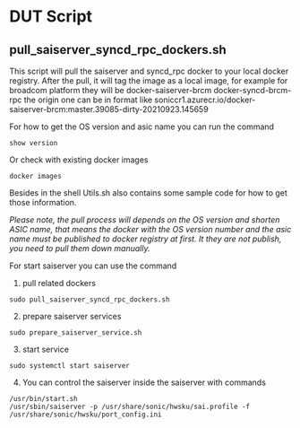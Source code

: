 # DUT Script

## pull_saiserver_syncd_rpc_dockers.sh

This script will pull the saiserver and syncd_rpc docker to your local docker registry.
After the pull, it will tag the image as a local image, for example for broadcom platform they will be
docker-saiserver-brcm
docker-syncd-brcm-rpc
the origin one can be in format like
soniccr1.azurecr.io/docker-saiserver-brcm:master.39085-dirty-20210923.145659

For how to get the OS version and asic name you can run the command
```
show version
```
Or check with existing docker images
```
docker images
```
Besides in the shell Utils.sh also contains some sample code for how to get those information.

*Please note, the pull process will depends on the OS version and shorten ASIC name, that means the docker with the OS version number and the asic name must be published to docker registry at first. It they are not publish, you need to pull them down manually.*

For start saiserver you can use the command
1. pull related dockers
```
sudo pull_saiserver_syncd_rpc_dockers.sh
```
2. prepare saiserver services
```
sudo prepare_saiserver_service.sh
```
3. start service
```
sudo systemctl start saiserver
```
4. You can control the saiserver inside the saiserver with commands
```
/usr/bin/start.sh
/usr/sbin/saiserver -p /usr/share/sonic/hwsku/sai.profile -f /usr/share/sonic/hwsku/port_config.ini
```
